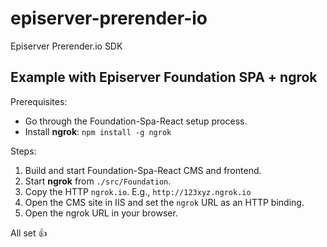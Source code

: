 ﻿# episerver-prerender-io
Episerver Prerender.io SDK

## Example with Episerver Foundation SPA + ngrok

Prerequisites: 

- Go through the Foundation-Spa-React setup process.
- Install **ngrok**: `npm install -g ngrok`

Steps:

1. Build and start Foundation-Spa-React CMS and frontend.
2. Start **ngrok** from `./src/Foundation`.
3. Copy the HTTP `ngrok.io`. E.g., `http://123xyz.ngrok.io`
4. Open the CMS site in IIS and set the `ngrok` URL as an HTTP binding.
5. Open the ngrok URL in your browser. 

All set 👍
